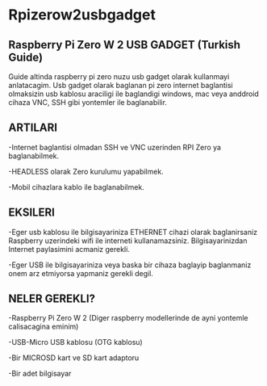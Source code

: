 # Rpizerow2usbgadget
## Raspberry Pi Zero W 2 USB GADGET (Turkish Guide)

Guide altinda raspberry pi zero nuzu usb gadget olarak kullanmayi anlatacagim. Usb gadget olarak baglanan pi zero internet baglantisi olmaksizin usb kablosu araciligi ile baglandigi windows, mac veya anddroid cihaza VNC, SSH gibi yontemler ile baglanabilir.

## ARTILARI

-Internet baglantisi olmadan SSH ve VNC uzerinden RPI Zero ya baglanabilmek.

-HEADLESS olarak Zero kurulumu yapabilmek.

-Mobil cihazlara kablo ile baglanabilmek.

## EKSILERI

-Eger usb kablosu ile bilgisayariniza ETHERNET cihazi olarak baglanirsaniz Raspberry uzerindeki wifi ile interneti kullanamazsiniz. Bilgisayarinizdan Internet paylasimini acmaniz gerekli.

-Eger USB ile bilgisayariniza veya baska bir cihaza baglayip baglanmaniz onem arz etmiyorsa yapmaniz gerekli degil.

## NELER GEREKLI?

-Raspberry Pi Zero W 2 (Diger raspberry modellerinde de ayni yontemle calisacagina eminim)

-USB-Micro USB kablosu (OTG kablosu)

-Bir MICROSD kart ve SD kart adaptoru

-Bir adet bilgisayar
